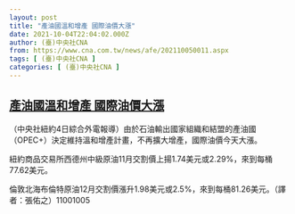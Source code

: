 ```yaml
---
layout: post
title: "產油國溫和增產 國際油價大漲"
date: 2021-10-04T22:04:02.000Z
author: (臺)中央社CNA
from: https://www.cna.com.tw/news/afe/202110050011.aspx
tags: [ (臺)中央社CNA ]
categories: [ (臺)中央社CNA ]
---
```

<!--1633385042000-->
[產油國溫和增產 國際油價大漲](https://www.cna.com.tw/news/afe/202110050011.aspx)
------

<div>
<div></div><div><p>（中央社紐約4日綜合外電報導）由於石油輸出國家組織和結盟的產油國（OPEC+）決定維持溫和增產計畫，不再擴大增產，國際油價今天大漲。</p><p>紐約商品交易所西德州中級原油11月交割價上揚1.74美元或2.29%，來到每桶77.62美元。</p><p>倫敦北海布倫特原油12月交割價漲升1.98美元或2.5%，來到每桶81.26美元。（譯者：張佑之）11001005</p></div>
</div>
